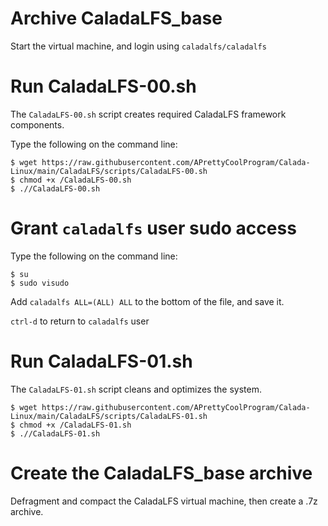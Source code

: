 # Archive CaladaLFS_base

Start the virtual machine, and login using `caladalfs/caladalfs`

# Run CaladaLFS-00.sh

The `CaladaLFS-00.sh` script creates required CaladaLFS framework components.

Type the following on the command line:

`$ wget https://raw.githubusercontent.com/APrettyCoolProgram/Calada-Linux/main/CaladaLFS/scripts/CaladaLFS-00.sh`  
`$ chmod +x /CaladaLFS-00.sh`  
`$ .//CaladaLFS-00.sh`

# Grant `caladalfs` user sudo access

Type the following on the command line:

`$ su`  
`$ sudo visudo`

Add `caladalfs ALL=(ALL) ALL` to the bottom of the file, and save it.

`ctrl-d` to return to `caladalfs` user

# Run CaladaLFS-01.sh

The `CaladaLFS-01.sh` script cleans and optimizes the system.

`$ wget https://raw.githubusercontent.com/APrettyCoolProgram/Calada-Linux/main/CaladaLFS/scripts/CaladaLFS-01.sh`  
`$ chmod +x /CaladaLFS-01.sh`  
`$ .//CaladaLFS-01.sh`

# Create the CaladaLFS_base archive

Defragment and compact the CaladaLFS virtual machine, then create a .7z archive.